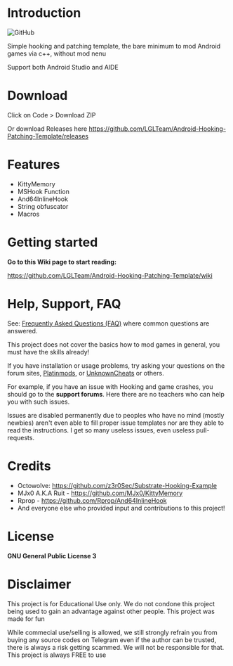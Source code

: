 # Introduction
![GitHub](https://img.shields.io/github/license/LGLTeam/Android-Hooking-Patching-Template?style=flat-square)

Simple hooking and patching template, the bare minimum to mod Android games via c++, without mod nenu

Support both Android Studio and AIDE

# Download
Click on Code > Download ZIP

Or download Releases here https://github.com/LGLTeam/Android-Hooking-Patching-Template/releases

# Features
- KittyMemory
- MSHook Function
- And64InlineHook
- String obfuscator
- Macros

# Getting started
**Go to this Wiki page to start reading:**

https://github.com/LGLTeam/Android-Hooking-Patching-Template/wiki

# Help, Support, FAQ

See: [Frequently Asked Questions (FAQ)](https://github.com/LGLTeam/Android-Hooking-Patching-Template/wiki/FAQ) where common questions are answered.

This project does not cover the basics how to mod games in general, you must have the skills already!

If you have installation or usage problems, try asking your questions on the forum sites, [Platinmods](https://platinmods.com/forums/modding-questions-discussions.11/), or [UnknownCheats](https://www.unknowncheats.me/forum/android/) or others.

For example, if you have an issue with Hooking and game crashes, you should go to the **support forums**. Here there are no teachers who can help you with such issues.

Issues are disabled permanently due to peoples who have no mind (mostly newbies) aren't even able to fill proper issue templates nor are they able to read the instructions. I get so many useless issues, even useless pull-requests.

# Credits
* Octowolve: https://github.com/z3r0Sec/Substrate-Hooking-Example
* MJx0 A.K.A Ruit - https://github.com/MJx0/KittyMemory
* Rprop - https://github.com/Rprop/And64InlineHook
* And everyone else who provided input and contributions to this project!

# License
**GNU General Public License 3**

# Disclaimer
This project is for Educational Use only. We do not condone this project being used to gain an advantage against other people. This project was made for fun

While commecial use/selling is allowed, we still strongly refrain you from buying any source codes on Telegram even if the author can be trusted, there is always a risk getting scammed. We will not be responsible for that. This project is always FREE to use